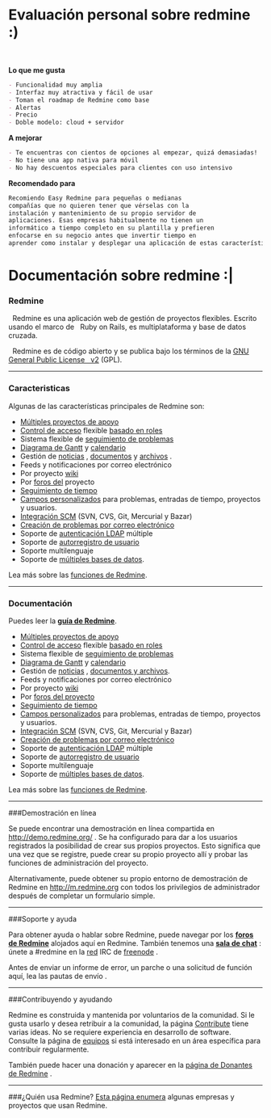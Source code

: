 # Evaluación personal sobre redmine :)

<br>

**Lo que me gusta**
```markdown
- Funcionalidad muy amplia  
- Interfaz muy atractiva y fácil de usar
- Toman el roadmap de Redmine como base
- Alertas
- Precio
- Doble modelo: cloud + servidor
```
**A mejorar** 
```markdown
- Te encuentras con cientos de opciones al empezar, quizá demasiadas!  
- No tiene una app nativa para móvil  
- No hay descuentos especiales para clientes con uso intensivo  
```
**Recomendado para**
```markdown
Recomiendo Easy Redmine para pequeñas o medianas 
compañías que no quieren tener que vérselas con la 
instalación y mantenimiento de su propio servidor de 
aplicaciones. Esas empresas habitualmente no tienen un 
informático a tiempo completo en su plantilla y prefieren 
enfocarse en su negocio antes que invertir tiempo en 
aprender como instalar y desplegar una aplicación de estas características
```


# Documentación sobre redmine :|

### Redmine

&nbsp;&nbsp;Redmine es una aplicación web de gestión de proyectos flexibles. Escrito usando el marco de &nbsp;&nbsp;Ruby on Rails, es multiplataforma y base de datos cruzada.

&nbsp;&nbsp;Redmine es de código abierto y se publica bajo los términos de la [GNU General Public License &nbsp;&nbsp;v2](https://www.gnu.org/licenses/old-licenses/gpl-2.0.html) (GPL).

---

### Caracteristicas
Algunas de las características principales de Redmine son:

- [Múltiples proyectos de apoyo](link) 
- [Control de acceso](link) flexible [basado en roles](link)
- Sistema flexible de [seguimiento de problemas](link)
- [Diagrama de Gantt](link) y [calendario](link)
- Gestión de [noticias](link) , [documentos](link) y [archivos](link) .
- Feeds y notificaciones por correo electrónico
- Por proyecto [wiki](link)
- Por [foros del](link) proyecto
- [Seguimiento de tiempo](link)
- [Campos personalizados](link) para problemas, entradas de tiempo, proyectos y usuarios.
- [Integración SCM](link) (SVN, CVS, Git, Mercurial y Bazar)
- [Creación de problemas por correo electrónico](link)
- Soporte de [autenticación LDAP](link) múltiple
- Soporte de [autorregistro de usuario](link)
- Soporte multilenguaje
- Soporte de [múltiples bases de datos](link). 

Lea más sobre las [funciones de Redmine](link).

---

### Documentación

Puedes leer la **[guía de Redmine](https://www.redmine.org/projects/redmine/wiki/Guide)**.

- [Múltiples proyectos de apoyo](link)
- [Control de acceso](link) flexible [basado en roles](link)
- Sistema flexible de [seguimiento de problemas](link)
- [Diagrama de Gantt](link) y [calendario](link)
- Gestión de [noticias](link) , [documentos y archivos](link).
- Feeds y notificaciones por correo electrónico
- Por proyecto [wiki](link)
- Por [foros del proyecto](link)
- [Seguimiento de tiempo](link)
- [Campos personalizados](link) para problemas, entradas de tiempo, proyectos y usuarios.
- [Integración SCM](link) (SVN, CVS, Git, Mercurial y Bazar)
- [Creación de problemas por correo electrónico](link)
- Soporte de [autenticación LDAP](link) múltiple
- Soporte de [autorregistro de usuario](link)
- Soporte multilenguaje
- Soporte de [múltiples bases de datos](link). 

Lea más sobre las [funciones de Redmine](link).

---

###Demostración en línea

Se puede encontrar una demostración en línea compartida en http://demo.redmine.org/ . Se ha configurado para dar a los usuarios registrados la posibilidad de crear sus propios proyectos. Esto significa que una vez que se registre, puede crear su propio proyecto allí y probar las funciones de administración del proyecto.

Alternativamente, puede obtener su propio entorno de demostración de Redmine en http://m.redmine.org con todos los privilegios de administrador después de completar un formulario simple.

---

###Soporte y ayuda

Para obtener ayuda o hablar sobre Redmine, puede navegar por los **[foros de Redmine](link)** alojados aquí en Redmine. También tenemos una **[sala de chat](link)** : únete a #redmine en la [red](link) IRC de [freenode](link) .

Antes de enviar un informe de error, un parche o una solicitud de función aquí, lea las pautas de envío .

---

###Contribuyendo y ayudando

Redmine es construida y mantenida por voluntarios de la comunidad. Si le gusta usarlo y desea retribuir a la comunidad, la página [Contribute](link) tiene varias ideas. No se requiere experiencia en desarrollo de software. Consulte la página de [equipos](link) si está interesado en un área específica para contribuir regularmente.

También puede hacer una donación y aparecer en la [página de Donantes de Redmine](link) .

---

###¿Quién usa Redmine?
[Esta página enumera](link) algunas empresas y proyectos que usan Redmine.
